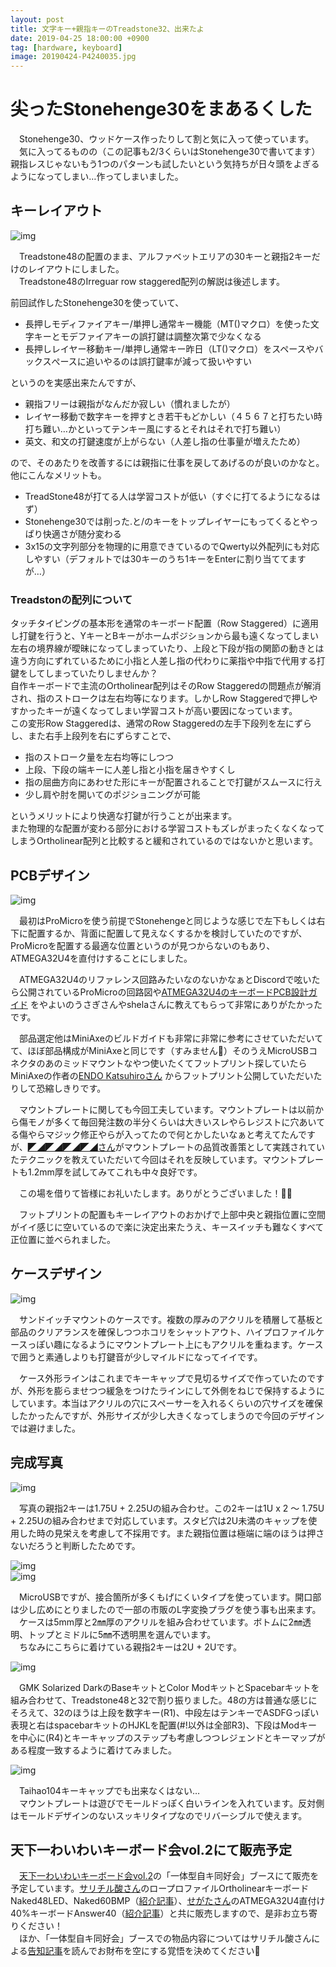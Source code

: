 ```yaml
---
layout: post
title: 文字キー+親指キーのTreadstone32、出来たよ
date: 2019-04-25 18:00:00 +0900
tag: [hardware, keyboard]
image: 20190424-P4240035.jpg
---
```


# 尖ったStonehenge30をまあるくした

　Stonehenge30、ウッドケース作ったりして割と気に入って使っています。  
　気に入ってるものの（この記事も2/3くらいはStonehenge30で書いてます）親指レスじゃないもう1つのパターンも試したいという気持ちが日々頭をよぎるようになってしまい…作ってしまいました。  

## キーレイアウト

![img](/assets/photos/treadstone32_keymap.png)  

　Treadstone48の配置のまま、アルファベットエリアの30キーと親指2キーだけのレイアウトにしました。  
　Treadstone48のIrreguar row staggered配列の解説は後述します。  

前回試作したStonehenge30を使っていて、  

- 長押しモディファイアキー/単押し通常キー機能（MT()マクロ）を使った文字キーとモデファイアキーの誤打鍵は調整次第で少なくなる
- 長押しレイヤー移動キー/単押し通常キー昨日（LT()マクロ）をスペースやバックスぺースに追いやるのは誤打鍵率が減って扱いやすい

というのを実感出来たんですが、  

- 親指フリーは親指がなんだか寂しい（慣れましたが）
- レイヤー移動で数字キーを押すとき若干もどかしい（４５６７と打ちたい時打ち難い…かといってテンキー風にするとそれはそれで打ち難い）
- 英文、和文の打鍵速度が上がらない（人差し指の仕事量が増えたため）

ので、そのあたりを改善するには親指に仕事を戻してあげるのが良いのかなと。  
他にこんなメリットも。  

- TreadStone48が打てる人は学習コストが低い（すぐに打てるようになるはず）
- Stonehenge30では削った.と/のキーをトップレイヤーにもってくるとやっぱり快適さが随分変わる
- 3x15の文字列部分を物理的に用意できているのでQwerty以外配列にも対応しやすい（デフォルトでは30キーのうち1キーをEnterに割り当ててますが…）

### Treadstonの配列について
タッチタイピングの基本形を通常のキーボード配置（Row Staggered）に適用し打鍵を行うと、YキーとBキーがホームポジションから最も遠くなってしまい左右の境界線が曖昧になってしまっていたり、上段と下段が指の関節の動きとは違う方向にずれているために小指と人差し指の代わりに薬指や中指で代用する打鍵をしてしまっていたりしませんか？  
自作キーボードで主流のOrtholinear配列はそのRow Staggeredの問題点が解消され、指のストロークは左右均等になります。しかしRow Staggeredで押しやすかったキーが遠くなってしまい学習コストが高い要因になっています。  
この変形Row Staggeredは、通常のRow Staggeredの左手下段列を左にずらし、また右手上段列を右にずらすことで、  

- 指のストローク量を左右均等にしつつ
- 上段、下段の端キーに人差し指と小指を届きやすくし
- 指の屈曲方向にあわせた形にキーが配置されることで打鍵がスムースに行え
- 少し肩や肘を開いてのポジショニングが可能

というメリットにより快適な打鍵が行うことが出来ます。  
また物理的な配置が変わる部分における学習コストもズレがまったくなくなってしまうOrtholinear配列と比較すると緩和されているのではないかと思います。  

## PCBデザイン

![img](/assets/photos/2019-04-22_133143.png)  

　最初はProMicroを使う前提でStonehengeと同じような感じで左下もしくは右下に配置するか、背面に配置して見えなくするかを検討していたのですが、ProMicroを配置する最適な位置というのが見つからないのもあり、ATMEGA32U4を直付けすることにしました。

　ATMEGA32U4のリファレンス回路みたいなのないかなぁとDiscordで呟いたら公開されているProMicroの回路図や[ATMEGA32U4のキーボードPCB設計ガイド](https://github.com/ruiqimao/keyboard-pcb-guide) をやよいのうさぎさんやshelaさんに教えてもらって非常にありがたかったです。  

　部品選定他はMiniAxeのビルドガイドも非常に非常に参考にさせていただいてて、ほぼ部品構成がMiniAxeと同じです（すみません🙇‍）そのうえMicroUSBコネクタのあのミッドマウントなやつ使いたくてフットプリント探していたらMiniAxeの作者の[ENDO Katsuhiroさん](https://twitter.com/ka2hiro) からフットプリント公開していただいたりして恐縮しきりです。  

　マウントプレートに関しても今回工夫しています。マウントプレートは以前から傷モノが多くて毎回発注数の半分くらいは大きいスレやらレジストに穴あいてる傷やらマジック修正やらが入ってたので何とかしたいなぁと考えてたんですが、[◤◢◤◢◤◢◤◢さん](https://twitter.com/yynmt_)がマウントプレートの品質改善策として実践されていたテクニックを教えていただいて今回はそれを反映しています。マウントプレートも1.2mm厚を試してみてこれも中々良好です。  

　この場を借りて皆様にお礼いたします。ありがとうございました！🙏🙇  

　フットプリントの配置もキーレイアウトのおかげで上部中央と親指位置に空間がイイ感じに空いているので楽に決定出来たうえ、キースイッチも難なくすべて正位置に並べられました。  

## ケースデザイン

![img](/assets/photos/2019-04-22_135438.png)  

　サンドイッチマウントのケースです。複数の厚みのアクリルを積層して基板と部品のクリアランスを確保しつつホコリをシャットアウト、ハイプロファイルケースっぽい趣になるようにマウントプレート上にもアクリルを重ねます。ケースで囲うと素通しよりも打鍵音が少しマイルドになってイイです。  

　ケース外形ラインはこれまでキーキャップで見切るサイズで作っていたのですが、外形を膨らませつつ緩急をつけたラインにして外側をねじで保持するようにしています。本当はアクリルの穴にスペーサーを入れるくらいの穴サイズを確保したかったんですが、外形サイズが少し大きくなってしまうので今回のデザインでは避けました。  

## 完成写真

![img](/assets/photos/20190421-P4210003.jpg)  

　写真の親指2キーは1.75U + 2.25Uの組み合わせ。この2キーは1U x 2 ～ 1.75U + 2.25Uの組み合わせまで対応しています。スタビ穴は2U未満のキャップを使用した時の見栄えを考慮して不採用です。また親指位置は極端に端のほうは押さないだろうと判断したためです。　 


![img](/assets/photos/20190421-P4210023.jpg)  
![img](/assets/photos/20190424-P4240032.jpg)  

　MicroUSBですが、接合箇所が多くもげにくいタイプを使っています。開口部は少し広めにとりましたので一部の市販のL字変換プラグを使う事も出来ます。  
　ケースは5mm厚と2㎜厚のアクリルを組み合わせています。ボトムに2㎜透明、トップとミドルに5㎜不透明黒を選んでいます。  
　ちなみにこちらに着けている親指2キーは2U + 2Uです。  


![img](/assets/photos/20190421-P4210006.jpg)  

　GMK Solarized DarkのBaseキットとColor ModキットとSpacebarキットを組み合わせて、Treadstone48と32で割り振りました。48の方は普通な感じにそろえて、32のほうは上段を数字キー(R1)、中段左はテンキーでASDFGっぽい表現と右はspacebarキットのHJKLを配置(#!以外は全部R3)、下段はModキーを中心に(R4)とキーキャップのステップも考慮しつつレジェンドとキーマップがある程度一致するように着けてみました。  


![img](/assets/photos/20190421-P4210017.jpg)  

　Taihao104キーキャップでも出来なくはない…  
　マウントプレートは遊びでモールドっぽく白いラインを入れています。反対側はモールドデザインのないスッキリタイプなのでリバーシブルで使えます。  

## 天下一わいわいキーボード会vol.2にて販売予定

　[天下一わいわいキーボード会vol.2](https://tenkey.connpass.com/event/126481/)の「一体型自キ同好会」ブースにて販売を予定しています。[サリチル酸さん](https://twitter.com/salicylic_acid3)のロープロファイルOrtholinearキーボードNaked48LED、Naked60BMP（[紹介記事](https://salicylic-acid3.hatenablog.com/entry/naked48led-concept)）、[せがたさん](https://twitter.com/keyaki_namiki)のATMEGA32U4直付け40%キーボードAnswer40（[紹介記事](https://keyaki-namiki.hatenablog.jp/entry/20190409/1554808244)）と共に販売しますので、是非お立ち寄りください！  
　ほか、「一体型自キ同好会」ブースでの物品内容についてはサリチル酸さんによる[告知記事](https://salicylic-acid3.hatenablog.com/entry/tenkey-vol2-entry)を読んでお財布を空にする覚悟を決めてください💸
